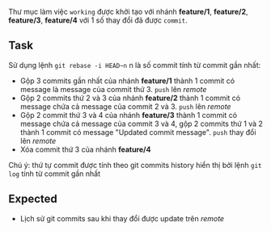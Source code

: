 Thư mục làm việc `working` được khởi tạo với nhánh **feature/1**, **feature/2**, **feature/3**, **feature/4** với 1 số thay đổi đã được `commit`.


## Task
Sử dụng lệnh `git rebase -i HEAD~n` n là số commit tính từ commit gần nhất:
- Gộp 3 commits gần nhất của nhánh **feature/1** thành 1 commit có message là message của commit thứ 3. `push` lên *remote*
- Gộp 2 commits thứ 2 và 3 của nhánh **feature/2** thành 1 commit có message chứa cả message của commit 2 và 3. `push` lên *remote*
- Gộp 2 commit thứ 3 và 4 của nhánh **feature/3** thành 1 commit có message chứa cả message của commit 3 và 4, gộp 2 commits thứ 1 và 2 thành 1 commit có message "Updated commit message". `push` thay đổi lên *remote*
- Xóa commit thứ 3 của nhánh **feature/4**

Chú ý: thứ tự commit được tính theo git commits history hiển thị bởi lệnh `git log` tính từ commit gần nhất

## Expected
- Lịch sử git commits sau khi thay đổi được update trên *remote*
